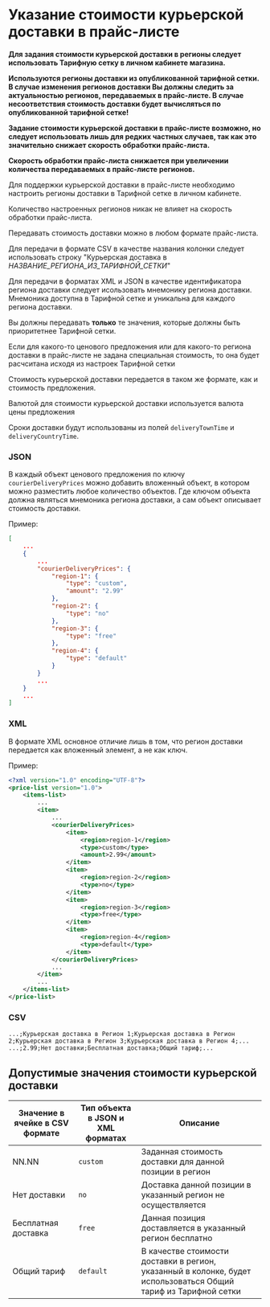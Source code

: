 # Указание стоимости курьерской доставки в прайс-листе

**Для задания стоимости курьерской доставки в регионы следует использовать Тарифную сетку в личном кабинете магазина.**

**Используются регионы доставки из опубликованной тарифной сетки.**
**В случае изменения регионов доставки Вы должны следить за актуальностью регионов, передаваемых в прайс-листе. В случае несоответствия стоимость доставки будет вычисляться по опубликованной тарифной сетке!**

**Задание стоимости курьерской доставки в прайс-листе возможно, но следует использовать лишь для редких частных случаев, так как это значительно снижает скорость обработки прайс-листа.**

**Скорость обработки прайс-листа снижается при увеличении количества передаваемых в прайс-листе регионов.**

Для поддержки курьерской доставки в прайс-листе необходимо настроить регионы доставки в Тарифной сетке в личном кабинете.

Количество настроенных регионов никак не влияет на скорость обработки прайс-листа.

Передавать стоимость доставки можно в любом формате прайс-листа.

Для передачи в формате CSV в качестве названия колонки следует использовать строку "Курьерская доставка в _НАЗВАНИЕ_РЕГИОНА_ИЗ_ТАРИФНОЙ_СЕТКИ_"

Для передачи в форматах XML и JSON в качестве идентификатора региона доставки следует исользовать мнемонику региона доставки.
Мнемоника доступна в Тарифной сетке и уникальна для каждого региона доставки.

Вы должны передавать **только** те значения, которые должны быть приоритетнее Тарифной сетки.

Если для какого-то ценового предложения или для какого-то региона доставки в прайс-листе не задана специальная стоимость, то она будет расчситана исходя из настроек Тарифной сетки

Стоимость курьерской доставки передается в таком же формате, как и стоимость предложения.
 
Валютой для стоимости курьерской доставки используется валюта цены предложения

Сроки доставки будут использованы из полей `deliveryTownTime` и `deliveryCountryTime`.

### JSON

В каждый объект ценового предложения по ключу `courierDeliveryPrices` можно добавить вложенный объект, в котором можно разместить любое количество объектов.
Где ключом объекта должна являться мнемоника региона доставки, а сам объект описывает стоимость доставки.

Пример:

```json
[
    ...
    {
        ...
        "courierDeliveryPrices": {
            "region-1": {
                "type": "custom",
                "amount": "2.99"
            },
            "region-2": {
                "type": "no"
            },
            "region-3": {
                "type": "free"
            },
            "region-4": {
                "type": "default"
            }
        }
        ...
    }
    ...
]
```

### XML

В формате XML основное отличие лишь в том, что регион доставки передается как вложенный элемент, а не как ключ.

Пример:

```xml
<?xml version="1.0" encoding="UTF-8"?>
<price-list version="1.0">
    <items-list>
        ...
        <item>
            ...
            <courierDeliveryPrices>
                <item>
                    <region>region-1</region>
                    <type>custom</type>
                    <amount>2.99</amount>
                </item>
                <item>
                    <region>region-2</region>
                    <type>no</type>
                </item>
                <item>
                    <region>region-3</region>
                    <type>free</type>
                </item>
                <item>
                    <region>region-4</region>
                    <type>default</type>
                </item>
            </courierDeliveryPrices>
            ...
        </item>
        ...
    </items-list>
</price-list>
```

### CSV

```csv
...;Курьерская доставка в Регион 1;Курьерская доставка в Регион 2;Курьерская доставка в Регион 3;Курьерская доставка в Регион 4;...
...;2.99;Нет доставки;Бесплатная доставка;Общий тариф;...
```

## Допустимые значения стоимости курьерской доставки
 
|Значение в ячейке в CSV формате|Тип объекта в JSON и XML форматах|Описание|
|---|---|---|
|NN.NN|`custom`|Заданная стоимость доставки для данной позиции в регион|
|Нет доставки|`no`|Доставка данной позиции в указанный регион не осуществляется|
|Бесплатная доставка|`free`|Данная позиция доставляется в указанный регион бесплатно|
|Общий тариф|`default`|В качестве стоимости доставки в регион, указанный в колонке, будет использоваться Общий тариф из Тарифной сетки|
